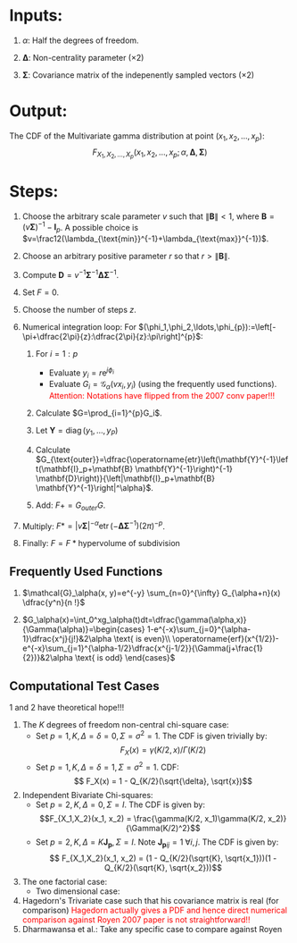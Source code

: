 # Inputs:
1. $\alpha$: Half the degrees of freedom. 

2. $\mathbf{\Delta}$: Non-centrality parameter ($\times 2$)

3. $\mathbf{\Sigma}$: Covariance matrix of the indepenently sampled vectors ($\times 2$)

# Output:
The CDF of the Multivariate gamma distribution at point $(x_1, x_2, \ldots, x_p)$: $$F_{X_1, X_2, \ldots, X_p}(x_1, x_2, \ldots, x_p; \alpha, \mathbf{\Delta}, \mathbf{\Sigma})$$

# Steps:

1. Choose the arbitrary scale parameter $v$ such that $\|\mathbf{B}\|<1$, where $\mathbf{B}=(v\mathbf{\Sigma})^{-1}-\mathbf{I}_p$. A possible choice is $v=\frac12(\lambda_{\text{min}}^{-1}+\lambda_{\text{max}}^{-1})$.

2. Choose an arbitrary positive parameter $r$ so that $r>\|\mathbf{B}\|$.

3. Compute $\mathbf{D}=v^{-1}\mathbf{\Sigma}^{-1}\mathbf{\Delta}\mathbf{\Sigma}^{-1}$.

5. Set $F=0$.

5. Choose the number of steps $z$.

6. Numerical integration loop: For $(\phi_1,\phi_2,\ldots,\phi_{p}):=\left[-\pi+\dfrac{2\pi}{z}:\dfrac{2\pi}{z}:\pi\right]^{p}$:

    1. For $i=1:p$
        - Evaluate $y_i=r\mathrm{e}^{j\phi_i}$
        - Evaluate $G_i=\mathcal{G}_\alpha\left(vx_i, y_i\right)$ (using the frequently used functions). <span style="color : red"> Attention: Notations have flipped from the 2007 conv paper!!!</span>

    2. Calculate $G=\prod_{i=1}^{p}G_i$.

    2. Let $\mathbf{Y}=\operatorname{diag}(y_1,\ldots,y_P)$

    6. Calculate $G_{\text{outer}}=\dfrac{\operatorname{etr}\left(\mathbf{Y}^{-1}\left(\mathbf{I}_p+\mathbf{B} \mathbf{Y}^{-1}\right)^{-1} \mathbf{D}\right)}{\left|\mathbf{I}_p+\mathbf{B} \mathbf{Y}^{-1}\right|^\alpha}$.
 
 

    8. Add: $F+=G_{outer}G$.

7. Multiply: $F*=|v\mathbf{\Sigma}|^{-\alpha} \operatorname{etr}\left(-\mathbf{\Delta} \mathbf{\Sigma}^{-1}\right)(2 \pi)^{-p}$.

8. Finally: $F=F*\text{hypervolume of subdivision}$

## Frequently Used Functions

1. $\mathcal{G}_\alpha(x, y)=e^{-y} \sum_{n=0}^{\infty} G_{\alpha+n}(x) \dfrac{y^n}{n !}$

2. $G_\alpha(x)=\int_0^xg_\alpha(t)dt=\dfrac{\gamma(\alpha,x)}{\Gamma(\alpha)}=\begin{cases}
    1-e^{-x}\sum_{j=0}^{\alpha-1}\dfrac{x^j}{j!}&2\alpha \text{ is even}\\
    \operatorname{erf}(x^{1/2})-e^{-x}\sum_{j=1}^{\alpha-1/2}\dfrac{x^{j-1/2}}{\Gamma(j+\frac{1}{2})}&2\alpha \text{ is odd}
\end{cases}$

## Computational Test Cases
1 and 2 have theoretical hope!!!
1. The $K$ degrees of freedom non-central chi-square case:
    - Set $p = 1, K, \Delta = \delta = 0, \Sigma = \sigma^2 = 1$. The CDF is given trivially by: $$ F_X(x) = \gamma(K/2, x)/\Gamma(K/2)$$
    - Set $p = 1, K, \Delta = \delta = 1, \Sigma = \sigma^2 = 1$. CDF: $$ F_X(x) = 1 - Q_{K/2}(\sqrt{\delta}, \sqrt{x})$$
2. Independent Bivariate Chi-squares:
    - Set $p = 2, K, \Delta = 0, \Sigma = I$. The CDF is given by: $$F_{X_1,X_2}(x_1, x_2) = \frac{\gamma(K/2, x_1)\gamma(K/2, x_2)}{\Gamma(K/2)^2}$$
    - Set $p =2, K, \Delta = K\mathbf{J_p}, \Sigma = I$. Note $\mathbf{J_p}_{ij} = 1\;\forall i , j$. The CDF is given by: $$ F_{X_1,X_2}(x_1, x_2) = (1 - Q_{K/2}(\sqrt{K}, \sqrt{x_1}))(1 - Q_{K/2}(\sqrt{K}, \sqrt{x_2}))$$
3. The one factorial case:
    - Two dimensional case:
4. Hagedorn's Trivariate case such that his covariance matrix is real (for comparison)
<span style="color:red"> Hagedorn actually gives a PDF and hence direct numerical comparison against Royen 2007 paper is not straightforward!! </span>
5. Dharmawansa et al.: Take any specific case to compare against Royen